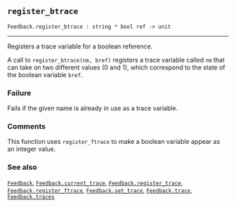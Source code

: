 ## `register_btrace`

``` hol4
Feedback.register_btrace : string * bool ref -> unit
```

------------------------------------------------------------------------

Registers a trace variable for a boolean reference.

A call to `register_btrace(nm, bref)` registers a trace variable called
`nm` that can take on two different values (0 and 1), which correspond
to the state of the boolean variable `bref`.

### Failure

Fails if the given name is already in use as a trace variable.

### Comments

This function uses `register_ftrace` to make a boolean variable appear
as an integer value.

### See also

[`Feedback`](#Feedback),
[`Feedback.current_trace`](#Feedback.current_trace),
[`Feedback.register_trace`](#Feedback.register_trace),
[`Feedback.register_ftrace`](#Feedback.register_ftrace),
[`Feedback.set_trace`](#Feedback.set_trace),
[`Feedback.trace`](#Feedback.trace),
[`Feedback.traces`](#Feedback.traces)
